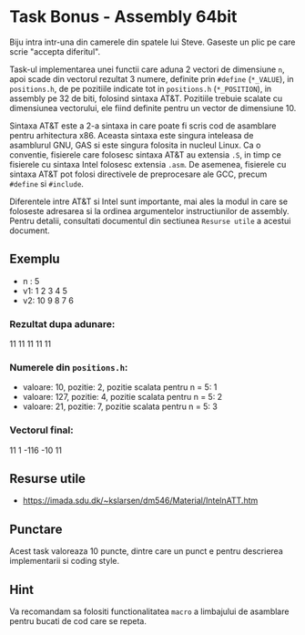 # Task Bonus - Assembly 64bit

Biju intra intr-una din camerele din spatele lui Steve. Gaseste un plic pe care scrie "accepta diferitul".

Task-ul implementarea unei functii care aduna 2 vectori de dimensiune `n`, apoi scade din vectorul rezultat 3 numere, definite prin `#define` (`*_VALUE`), in `positions.h`, de pe pozitiile indicate tot in `positions.h` (`*_POSITION`), in assembly pe 32 de biti, folosind sintaxa AT&T. Pozitiile trebuie scalate cu dimensiunea vectorului, ele fiind definite pentru un vector de dimensiune 10.

Sintaxa AT&T este a 2-a sintaxa in care poate fi scris cod de asamblare pentru arhitectura x86. Aceasta sintaxa este singura inteleasa de asamblurul GNU, GAS si este singura folosita in nucleul Linux. Ca o conventie, fisierele care folosesc sintaxa AT&T au extensia `.S`, in timp ce fisierele cu sintaxa Intel folosesc extensia `.asm`. De asemenea, fisierele cu sintaxa AT&T pot folosi directivele de preprocesare ale GCC, precum `#define` si `#include`.

Diferentele intre AT&T si Intel sunt importante, mai ales la modul in care se foloseste adresarea si la ordinea argumentelor instructiunilor de assembly. Pentru detalii, consultati documentul din sectiunea `Resurse utile` a acestui document.

## Exemplu
- n : 5
- v1: 1 2 3 4 5
- v2: 10 9 8 7 6

### Rezultat dupa adunare:
11 11 11 11 11

### Numerele din `positions.h`:
- valoare: 10, pozitie: 2, pozitie scalata pentru n = 5: 1
- valoare: 127, pozitie: 4, pozitie scalata pentru n = 5: 2
- valoare: 21, pozitie: 7, pozitie scalata pentru n = 5: 3

### Vectorul final:
11 1 -116 -10 11

## Resurse utile
- https://imada.sdu.dk/~kslarsen/dm546/Material/IntelnATT.htm

## Punctare

Acest task valoreaza 10 puncte, dintre care un punct e pentru descrierea implementarii si coding style.

## Hint

Va recomandam sa folositi functionalitatea `macro` a limbajului de asamblare pentru bucati de cod care se repeta.